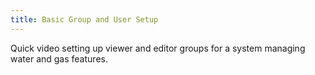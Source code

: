 ```yaml
---
title: Basic Group and User Setup
---
```

			
Quick video setting up viewer and editor groups for a system managing water and gas features.    